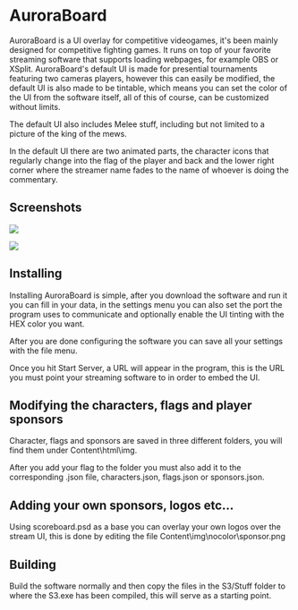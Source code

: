 # AuroraBoard
AuroraBoard is a UI overlay for competitive videogames, it's been mainly designed for competitive fighting games. It runs on top of your favorite streaming software that supports loading webpages, for example OBS or XSplit.
AuroraBoard's default UI is made for presential tournaments featuring two cameras players, however this can easily be modified, the default UI is also made to be tintable, which means you can set the color of the UI from the software itself, all of this of course, can be customized without limits.

The default UI also includes Melee stuff, including but not limited to a picture of the king of the mews.

In the default UI there are two animated parts, the character icons that regularly change into the flag of the player and back and the lower right corner where the streamer name fades to the name of whoever is doing the commentary.
## Screenshots
![](http://i.imgur.com/aLwu2ka.png)

![](http://i.imgur.com/xuOvFzo.jpg)

## Installing

Installing AuroraBoard is simple, after you download the software and run it you can fill in your data, in the settings menu you can also set the port the program uses to communicate and optionally enable the UI tinting with the HEX color you want.

After you are done configuring the software you can save all your settings with the file menu.

Once you   hit Start Server, a URL will appear in the program, this is the URL you must point your streaming software to in order to embed the UI.

## Modifying the characters, flags and player sponsors
Character, flags and sponsors are saved in three different folders, you will find them under Content\html\img.

After you add your flag to the folder you must also add it to the corresponding .json file, characters.json, flags.json or sponsors.json.

## Adding your own sponsors, logos etc...
Using scoreboard.psd as a base you can overlay your own logos over the stream UI, this is done by editing the file Content\img\nocolor\sponsor.png

## Building
Build  the software normally and then copy the files in the S3/Stuff folder to where the S3.exe has been compiled, this will serve as a starting point.